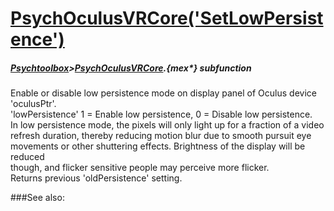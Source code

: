 # [PsychOculusVRCore('SetLowPersistence')](PsychOculusVRCore-SetLowPersistence) 
##### [Psychtoolbox](Pyschtoolbox)>[PsychOculusVRCore](PsychOculusVRCore).{mex*} subfunction


Enable or disable low persistence mode on display panel of Oculus device  
'oculusPtr'.  
'lowPersistence' 1 = Enable low persistence, 0 = Disable low persistence.  
In low persistence mode, the pixels will only light up for a fraction of a video  
refresh duration, thereby reducing motion blur due to smooth pursuit eye  
movements or other shuttering effects. Brightness of the display will be reduced  
though, and flicker sensitive people may perceive more flicker.  
Returns previous 'oldPersistence' setting.  
  


###See also:

